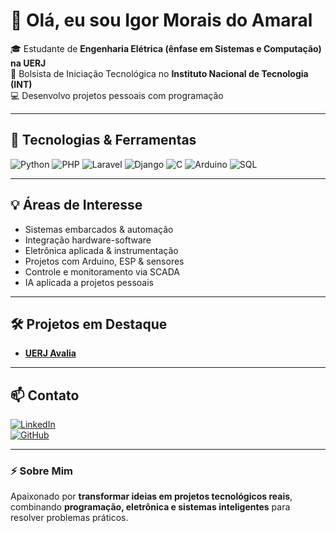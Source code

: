 # 👋 Olá, eu sou Igor Morais do Amaral

🎓 Estudante de **Engenharia Elétrica (ênfase em Sistemas e Computação) na UERJ**  
🔬 Bolsista de Iniciação Tecnológica no **Instituto Nacional de Tecnologia (INT)**  
💻 Desenvolvo projetos pessoais com programação  

---

## 🚀 Tecnologias & Ferramentas

![Python](https://img.shields.io/badge/Python-3776AB?style=flat&logo=python) 
![PHP](https://img.shields.io/badge/PHP-777BB4?style=flat&logo=php) 
![Laravel](https://img.shields.io/badge/Laravel-FF2D20?style=flat&logo=laravel&logoColor=white) 
![Django](https://img.shields.io/badge/Django-092E20?style=flat&logo=django&logoColor=white) 
![C](https://img.shields.io/badge/C-00599C?style=flat&logo=c) 
![Arduino](https://img.shields.io/badge/Arduino-D83A3A?style=flat&logo=arduino) 
![SQL](https://img.shields.io/badge/SQL-4479A1?style=flat&logo=sql) 

---

## 💡 Áreas de Interesse

- Sistemas embarcados & automação  
- Integração hardware-software  
- Eletrônica aplicada & instrumentação  
- Projetos com Arduino, ESP & sensores  
- Controle e monitoramento via SCADA  
- IA aplicada a projetos pessoais  

---

## 🛠️ Projetos em Destaque

- **[UERJ Avalia](https://github.com/igor-mrs/uerj-avalia)** 

---

## 📫 Contato

[![LinkedIn](https://img.shields.io/badge/LinkedIn-0A66C2?style=flat&logo=linkedin&logoColor=white)](https://www.linkedin.com/in/igor-morais)  
[![GitHub](https://img.shields.io/badge/GitHub-181717?style=flat&logo=github&logoColor=white)](https://github.com/igor-morais)  

---

### ⚡ Sobre Mim

Apaixonado por **transformar ideias em projetos tecnológicos reais**, combinando **programação, eletrônica e sistemas inteligentes** para resolver problemas práticos.
